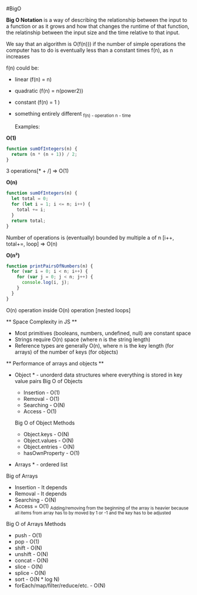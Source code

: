 #BigO

**Big O Notation** is a way of describing the relationship between the input to a function or as it grows and how that changes the runtime of that function, the relatinship between the input size and the time relative to that input.

We say that an algorithm is O(f(n))) if the number of simple operations the computer has to do is eventually less than a constant times f(n), as n increases

f(n) could be:

- linear (f(n) = n)
- quadratic (f(n) = n(power2))
- constant (f(n) = 1 )
- something entirely different
  <sub>f(n) - operation
  n - time</sub>

  Examples:

**O(1)**

```javascript
function sumOfIntegers(n) {
  return (n * (n + 1)) / 2;
}
```

3 operations[* + /] => O(1)

**O(n)**

```javascript
function sumOfIntegers(n) {
  let total = 0;
  for (let i = 1; i <= n; i++) {
    total += i;
  }
  return total;
}
```

Number of operations is (eventually) bounded by multiple a of n
[i++, total+=, loop] => O(n)

**O(n²)**

```javascript
function printPairsOfNumbers(n) {
  for (var i = 0; i < n; i++) {
    for (var j = 0; j < n; j++) {
      console.log(i, j);
    }
  }
}
```

O(n) operation inside O(n) operation [nested loops]

** Space Complexity in JS **

- Most primitives (booleans, numbers, undefined, null) are constant space
- Strings require O(n) space (where n is the string length)
- Reference types are generally O(n), where n is the key length (for arrays) of the number of keys (for objects)

** Performance of arrays and objects **

- Object \* - unorderd data structures where everything is stored in key value pairs
  Big O of Objects

  - Insertion - O(1)
  - Removal - O(1)
  - Searching - O(N)
  - Access - O(1)

  Big O of Object Methods

  - Object.keys - O(N)
  - Object.values - O(N)
  - Object.entries - O(N)
  - hasOwnProperty - O(1)

- Arrays \* - ordered list

Big of Arrays

- Insertion - It depends
- Removal - It depends
- Searching - O(N)
- Access = O(1)
  <sub>Adding/removing from the beginning of the array is heavier because all items from array has to by moved by 1 or -1 and the key has to be adjusted </sub>

Big O of Arrays Methods

- push - O(1)
- pop - O(1)
- shift - O(N)
- unshift - O(N)
- concat - O(N)
- slice - O(N)
- splice - O(N)
- sort - O(N \* log N)
- forEach/map/filter/reduce/etc. - O(N)
